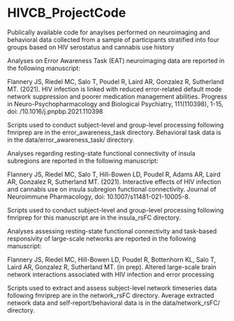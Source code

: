 # HIVCB_ProjectCode
Publically available code for anaylses performed on neuroimaging and behavioral data collected from a sample of participants stratified into four groups based on HIV serostatus and cannabis use history

Analyses on Error Awareness Task (EAT) neuroimaging data are reported in the following manuscript:

Flannery JS, Riedel MC, Salo T, Poudel R, Laird AR, Gonzalez R, Sutherland MT. (2021). HIV infection is linked with reduced error-related default mode network suppression and poorer medication management abilities. Progress in Neuro-Psychopharmacology and Biological Psychiatry, 111(110398), 1-15, doi: /10.1016/j.pnpbp.2021.110398

Scripts used to conduct subject-level and group-level processing following fmriprep are in the error_awareness_task directory. Behavioral task data is in the data/error_awareness_task/ directory.

Analyses regarding resting-state functional connectivity of insula subregions are reported in the following manuscript:

Flannery JS, Riedel MC, Salo T, Hill-Bowen LD, Poudel R, Adams AR, Laird AR, Gonzalez R, Sutherland MT. (2021). Interactive effects of HIV infection and cannabis use on insula subregion functional connectivity. Journal of Neuroimmune Pharmacology, doi: 10.1007/s11481-021-10005-8.

Scripts used to conduct subject-level and group-level processing following fmriprep for this manuscript are in the insula_rsFC directory.

Analyses assessing resting-state functional connectivity and task-based responsivity of large-scale networks are reported in the following manuscript:

Flannery JS, Riedel MC, Hill-Bowen LD, Poudel R, Bottenhorn KL, Salo T, Laird AR, Gonzalez R, Sutherland MT. (in prep). Altered large-scale brain network interactions associated with HIV infection and error processing

Scripts used to extract and assess subject-level network timeseries data following fmriprep are in the network_rsFC directory. Average extracted network data and self-report/behavioral data is in the data/network_rsFC/ directory.
